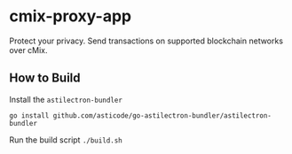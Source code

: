 # cmix-proxy-app
Protect your privacy. Send transactions on supported blockchain networks over cMix.

## How to Build

Install the `astilectron-bundler`
```
go install github.com/asticode/go-astilectron-bundler/astilectron-bundler
```

Run the build script `./build.sh`
